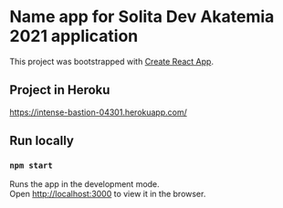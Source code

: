 # Name app for Solita Dev Akatemia 2021 application

This project was bootstrapped with [Create React App](https://github.com/facebook/create-react-app).

## Project in Heroku

https://intense-bastion-04301.herokuapp.com/

## Run locally

### `npm start`

Runs the app in the development mode.\
Open [http://localhost:3000](http://localhost:3000) to view it in the browser.
